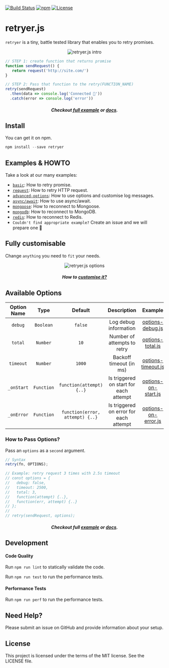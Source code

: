
[![Build Status](https://travis-ci.org/ykrevnyi/retryer.js.svg?branch=master)](https://travis-ci.org/ykrevnyi/retryer.js)
[![npm](https://img.shields.io/npm/dt/retryer.svg)](https://www.npmjs.com/package/retryer)
[![License](https://img.shields.io/badge/license-MIT-green.svg?style=flat)](https://github.com/ykrevnyi/retryer.js/blob/master/LICENSE)


# retryer.js

`retryer` is a tiny, battle tested library that enables you to retry promises.

<p align="center">
  <img src="https://github.com/ykrevnyi/retryer.js/blob/master/docs/assets/retryer-v1.5.1.gif" alt="retryer.js intro"/>
</p>

```javascript
// STEP 1: create function that returns promise
function sendRequest() {
   return request('http://site.com/')
}

// STEP 2: Pass that function to the retry(FUNCTION_NAME)
retry(sendRequest)
  .then(data => console.log('Connected 🎉'))
  .catch(error => console.log('error'))
```

<h5 align="center">Checkout <a href="https://github.com/ykrevnyi/reconnect/tree/master/examples/basic/index.js">full example</a> or <a href="https://github.com/ykrevnyi/reconnect/tree/master/examples/basic">docs</a>.</h5>

## Install
You can get it on npm.
```javascript
npm install --save retryer
```

## Examples & HOWTO

Take a look at our many examples:

- [`basic`](https://github.com/ykrevnyi/reconnect/tree/master/examples/basic): How to retry promise.
- [`request`](https://github.com/ykrevnyi/reconnect/tree/master/examples/request): How to retry HTTP request.
- [`advanced-options`](https://github.com/ykrevnyi/reconnect/tree/master/examples/advanced-options): How to use options and customise log messages.
- [`async/await`](https://github.com/ykrevnyi/reconnect/tree/master/examples/async-await): How to use async/await.
- [`mongoose`](https://github.com/ykrevnyi/reconnect/tree/master/examples/mongoose): How to reconnect to Mongoose.
- [`mongodb`](https://github.com/ykrevnyi/reconnect/tree/master/examples/mongodb): How to reconnect to MongoDB.
- [`redis`](https://github.com/ykrevnyi/reconnect/tree/master/examples/redis): How to reconnect to Redis.
- `Couldn't find appropriate example?` Create an issue and we will prepare one 💪

## Fully customisable
Change `anything` you need to `fit` your needs.

<p align="center">
  <img src="https://github.com/ykrevnyi/reconnect/tree/master/docs/retryer-options-v1.0.1.gif" alt="retryer.js options"/>
</p>
<h5 align="center">How to <a href="https://github.com/ykrevnyi/reconnect/tree/master/examples/advanced-options">customise it?</a></h5>


## Available Options
**Option Name**|**Type**|**Default**|**Description**|**Example**
:-------------:|:------:|:---------:|:-------------:|:--------:|
`debug`|`Boolean`|`false`|Log debug information|<a href="https://github.com/ykrevnyi/reconnect/tree/master/examples/advanced-options/options-debug.js">options-debug.js</a>
`total`|`Number`|`10`|Number of attempts to retry|<a href="https://github.com/ykrevnyi/reconnect/tree/master/examples/advanced-options/options-total.js">options-total.js</a>
`timeout`|`Number`|`1000`|Backoff timeout (in ms)|<a href="https://github.com/ykrevnyi/reconnect/tree/master/examples/advanced-options/options-timeout.js">options-timeout.js</a>
`_onStart`|`Function`|`function(attempt) {..}`|Is triggered on start for each attempt|<a href="https://github.com/ykrevnyi/reconnect/tree/master/examples/advanced-options/options-on-start.js">options-on-start.js</a>
`_onError`|`Function`|`function(error, attempt) {..}`|Is triggered on error for each attempt|<a href="https://github.com/ykrevnyi/reconnect/tree/master/examples/advanced-options/options-on-error.js">options-on-error.js</a>

### How to Pass Options?

Pass an `options` as a `second` argument.

```javascript
// Syntax
retry(fn, OPTIONS);

// Example: retry request 3 times with 2.5s timeout
// const options = {
//   debug: false,
//   timeout: 2500,
//   total: 3,
//   function(attempt) {..},
//   function(err, attempt) {..}
// };
//
// retry(sendRequest, options);
```
<h5 align="center">Checkout full <a href="https://github.com/ykrevnyi/reconnect/tree/master/examples/advanced-options/index.js">example</a> or <a href="https://github.com/ykrevnyi/reconnect/tree/master/examples/advanced-options/">docs</a>.</h5>

## Development

#### Code Quality
Run `npm run lint` to statically validate the code.

Run `npm run test` to run the performance tests.

#### Performance Tests
Run `npm run perf` to run the performance tests.

## Need Help?
Please submit an issue on GitHub and provide information about your setup.

## License
This project is licensed under the terms of the MIT license. See the LICENSE file.
